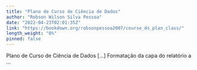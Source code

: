 ```yaml
---
title: "Plano de Curso de Ciência de Dados"
author: "Robson Wilson Silva Pessoa"
date: "2022-04-23T02:01:35Z"
link: "https://bookdown.org/robsonpessoa2007/course_ds_plan_class/"
length_weight: "0%"
pinned: false
---
```


Plano de Curso de Ciência de Dados [...] Formatação da capa do relatório a ...

